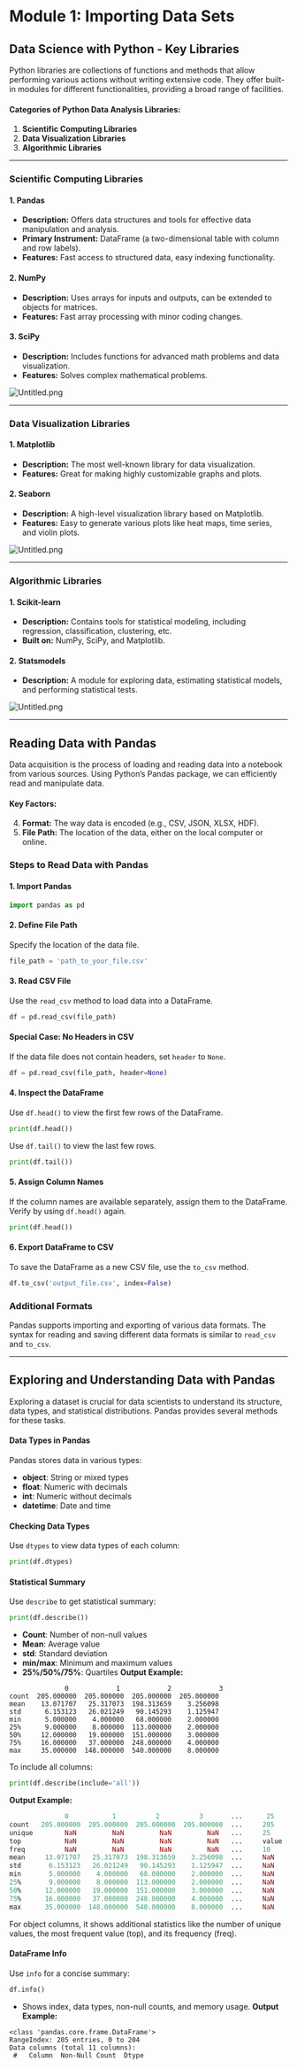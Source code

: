 

# Module 1: Importing Data Sets
## Data Science with Python - Key Libraries
Python libraries are collections of functions and methods that allow performing various actions without writing extensive code. They offer built-in modules for different functionalities, providing a broad range of facilities.
#### Categories of Python Data Analysis Libraries:
1. **Scientific Computing Libraries**
2. **Data Visualization Libraries**
3. **Algorithmic Libraries**

___
### Scientific Computing Libraries
#### 1. **Pandas**
- **Description:** Offers data structures and tools for effective data manipulation and analysis.
- **Primary Instrument:** DataFrame (a two-dimensional table with column and row labels).
- **Features:** Fast access to structured data, easy indexing functionality.
#### 2. **NumPy**
- **Description:** Uses arrays for inputs and outputs, can be extended to objects for matrices.
- **Features:** Fast array processing with minor coding changes.
#### 3. **SciPy**
- **Description:** Includes functions for advanced math problems and data visualization.
- **Features:** Solves complex mathematical problems.

![Untitled.png](https://prod-files-secure.s3.us-west-2.amazonaws.com/03e82b26-cccb-4906-bb56-adabcbdc0655/997ac361-58a8-4f04-bb0f-79fea4baa761/Untitled.png?X-Amz-Algorithm=AWS4-HMAC-SHA256&X-Amz-Content-Sha256=UNSIGNED-PAYLOAD&X-Amz-Credential=ASIAZI2LB466YQDH37XX%2F20250223%2Fus-west-2%2Fs3%2Faws4_request&X-Amz-Date=20250223T004152Z&X-Amz-Expires=3600&X-Amz-Security-Token=IQoJb3JpZ2luX2VjEM%2F%2F%2F%2F%2F%2F%2F%2F%2F%2F%2FwEaCXVzLXdlc3QtMiJHMEUCIQCB5d6AGeb33JaFCp2ga2jMARi2ZKnf2PjTLc7fylzAHQIgXfkRUyKVKQGoQrBTpnOSnL944dMTX2eSgBJsPlTQJM8qiAQI%2BP%2F%2F%2F%2F%2F%2F%2F%2F%2F%2FARAAGgw2Mzc0MjMxODM4MDUiDCeAAiW8EO84JjdTyircA0qSIJ%2BDT8ODdc2R3EU9Xlm4nlZ3WxtYn7TEypfqxvTBqk4GbTrxs8t827BYr7TBiL686tpyNwOCkIAavVn7c%2FrmsyDee7E1ZknAu82BLheWmHb%2BirJMaNdWAXSOQnikELxIyTe%2Foektd0ZN3bkwoyKK3ix4PCcKzD%2BPkVOdWp7q8g5eKTXvWRJKBn5n4dnt5SWQjpg3xsJvExms6pvhWAX7YkvwDvL6jt2fvpakIXEeNWzBj8iFSPgNmtm%2BmstN4zLlQ%2F6GxXYY0LQHFPK8qafKe1H0UTLd5HnFUlXyfiGjjIPMq9%2FYzWQXRfXNdQ5zTICHzyyfdyzvjQaj4ClPTI5tcXx%2FqWshAa8Jdvu1NvGOdHFw534G%2FVI%2Ba6GmTKNlJxW5wy%2BUyIkm5ofsCVe73jX%2BpfDxYW6Ww7wVKUi9ug2EGtK80xHO2k%2F%2B0bBC%2FYEYLxfqYJ3ZqjAfHYau36qgI30URetVoqI%2F8%2FQFea90WDWJSZBjQGtvgl4ib6kUFUFksFvEdUxZgadE8ryXXEwsV5nxC2tqY8buAXFI6jFAkc0ogrs7pHqLLvBq4JJs1Ee3E9mSzzDIIKlKO0P%2Fqmt8u5rqRNHXcF4lAmy2EJzvuuQOdwb42mFKFJQejdeGMIKs6b0GOqUBZ9kNtldn6zSDdy%2BunZSLrfc2A%2BUCFrlJvWthisHzffknpNULSraB43lRXzA200qeBS1NkbzKR7u8mreC%2Fgc9ruSeXF92cVV%2FpunEg5QoDOrUURUFJiT2l2k7i9enW6mwkBqS%2BTtgBzfvngQDR%2FIWKDDtR6E9kYyhWsyJ4AxirYsjdpo0ZzOtcM04ACKN6AFvB9S%2FZpCQn%2BwT5wQC28fGzVZsF26T&X-Amz-Signature=769b4699f3a2cbbe7ba62e84a4921767e713b38261f250098a62915384312091&X-Amz-SignedHeaders=host&x-id=GetObject)
___
### Data Visualization Libraries
#### 1. **Matplotlib**
- **Description:** The most well-known library for data visualization.
- **Features:** Great for making highly customizable graphs and plots.
#### 2. **Seaborn**
- **Description:** A high-level visualization library based on Matplotlib.
- **Features:** Easy to generate various plots like heat maps, time series, and violin plots.

![Untitled.png](https://prod-files-secure.s3.us-west-2.amazonaws.com/03e82b26-cccb-4906-bb56-adabcbdc0655/733d1e42-5a53-4fd8-90c1-3d85254369a6/Untitled.png?X-Amz-Algorithm=AWS4-HMAC-SHA256&X-Amz-Content-Sha256=UNSIGNED-PAYLOAD&X-Amz-Credential=ASIAZI2LB466S26ZMA2R%2F20250223%2Fus-west-2%2Fs3%2Faws4_request&X-Amz-Date=20250223T004150Z&X-Amz-Expires=3600&X-Amz-Security-Token=IQoJb3JpZ2luX2VjEM%2F%2F%2F%2F%2F%2F%2F%2F%2F%2F%2FwEaCXVzLXdlc3QtMiJHMEUCIGDa5NfyX%2F4AdywW%2BvH2qvZgvv02Tku69ScajGlSZSAaAiEAnG1KeGG9e05YkyuUYpCN94SS%2F3BVStf1qmzEm70fXG0qiAQI%2BP%2F%2F%2F%2F%2F%2F%2F%2F%2F%2FARAAGgw2Mzc0MjMxODM4MDUiDPvlRkhTz0h7E343ICrcA9noh9nE1FX7W5cRbuXP5QsdWkkElTmA4%2BsaaD39p9AYjy%2BuKpGED%2FbzwwVR1IQtrEZ8o%2BYqzn3FwlkbdJk2%2FdGXO4nOx0zwNExb%2FfDByEOnPpuFLYwPEoWXh%2BCcTePY0wHgD28CAHv4ttwUiy3C37fbcByfw9gP9Wcdnwut6dPlZc11ZXCRPUdwVhsbYIIJoxH7X9U2DJ1mLNE7wamoibiAlSw651Q9CrRUT51H5Y6xjkjFyGune3yEERBdPSZfxuVbDS%2FpCagR99Q4quHRebY2dM3bZCydubQGWaiw8mDOvz%2FGukVBLFQ%2F2B6vvn6YtZDy1wue4LuLQNp%2BHlvhX8PW1U3NaAsvA4ff9u1mkIhNZNz7mDM9JkDEb8XHW%2FyqXi1b6LdOVjD6VmGBiTpVJntgQEp2d%2Fu7qSvjGowljqFkV8fubzz3R6vIO75TDn1ou6OnHIJtYYQQEMWG%2FaJgzVEc7okGuMiVuqbTWyhq3CVbRtJMQQHKvr981cwuOD%2BrUKuMv6gHxB9pq9ran3W%2F15NEkIRrJz0mI%2FqKvUBqdTRdZ9fCKt8F5Wyfx2JxYpoJAAua%2BF4ZP1ccbqLGVGqXY0xyRKApuSakaHWH8%2F27470e30ftvMn9ptUcsWBBMMer6b0GOqUBhMlove223%2FCg1%2FWi7JiDhfsZTqdZyVDIorFv1aImsMipGkt52F%2B3k75FAZnuMg7XQbAo5pNinr5aYQxVwz%2B5Nq99tHpSyZ3C2qJ%2FuAKiOPkdK5WuoLxXEY2v0IWQ4gZx4W6%2BU333Ktc8frsKwDCPmszoJSElV09AQTmg%2F0kNYh083P6f9mGybEyv%2BNHA898vsu1zLlwveopuNgN1BS7mFCzUBbUd&X-Amz-Signature=2b7354a1a622e21dc8868a2e34f287c6c96fcff79d0a7a767e3fcc7b2f0e6466&X-Amz-SignedHeaders=host&x-id=GetObject)
___
### Algorithmic Libraries
#### 1. **Scikit-learn**
- **Description:** Contains tools for statistical modeling, including regression, classification, clustering, etc.
- **Built on:** NumPy, SciPy, and Matplotlib.
#### 2. **Statsmodels**
- **Description:** A module for exploring data, estimating statistical models, and performing statistical tests.

![Untitled.png](https://prod-files-secure.s3.us-west-2.amazonaws.com/03e82b26-cccb-4906-bb56-adabcbdc0655/c62885f5-417d-4179-834f-d68f8f2bdf39/Untitled.png?X-Amz-Algorithm=AWS4-HMAC-SHA256&X-Amz-Content-Sha256=UNSIGNED-PAYLOAD&X-Amz-Credential=ASIAZI2LB466S26ZMA2R%2F20250223%2Fus-west-2%2Fs3%2Faws4_request&X-Amz-Date=20250223T004150Z&X-Amz-Expires=3600&X-Amz-Security-Token=IQoJb3JpZ2luX2VjEM%2F%2F%2F%2F%2F%2F%2F%2F%2F%2F%2FwEaCXVzLXdlc3QtMiJHMEUCIGDa5NfyX%2F4AdywW%2BvH2qvZgvv02Tku69ScajGlSZSAaAiEAnG1KeGG9e05YkyuUYpCN94SS%2F3BVStf1qmzEm70fXG0qiAQI%2BP%2F%2F%2F%2F%2F%2F%2F%2F%2F%2FARAAGgw2Mzc0MjMxODM4MDUiDPvlRkhTz0h7E343ICrcA9noh9nE1FX7W5cRbuXP5QsdWkkElTmA4%2BsaaD39p9AYjy%2BuKpGED%2FbzwwVR1IQtrEZ8o%2BYqzn3FwlkbdJk2%2FdGXO4nOx0zwNExb%2FfDByEOnPpuFLYwPEoWXh%2BCcTePY0wHgD28CAHv4ttwUiy3C37fbcByfw9gP9Wcdnwut6dPlZc11ZXCRPUdwVhsbYIIJoxH7X9U2DJ1mLNE7wamoibiAlSw651Q9CrRUT51H5Y6xjkjFyGune3yEERBdPSZfxuVbDS%2FpCagR99Q4quHRebY2dM3bZCydubQGWaiw8mDOvz%2FGukVBLFQ%2F2B6vvn6YtZDy1wue4LuLQNp%2BHlvhX8PW1U3NaAsvA4ff9u1mkIhNZNz7mDM9JkDEb8XHW%2FyqXi1b6LdOVjD6VmGBiTpVJntgQEp2d%2Fu7qSvjGowljqFkV8fubzz3R6vIO75TDn1ou6OnHIJtYYQQEMWG%2FaJgzVEc7okGuMiVuqbTWyhq3CVbRtJMQQHKvr981cwuOD%2BrUKuMv6gHxB9pq9ran3W%2F15NEkIRrJz0mI%2FqKvUBqdTRdZ9fCKt8F5Wyfx2JxYpoJAAua%2BF4ZP1ccbqLGVGqXY0xyRKApuSakaHWH8%2F27470e30ftvMn9ptUcsWBBMMer6b0GOqUBhMlove223%2FCg1%2FWi7JiDhfsZTqdZyVDIorFv1aImsMipGkt52F%2B3k75FAZnuMg7XQbAo5pNinr5aYQxVwz%2B5Nq99tHpSyZ3C2qJ%2FuAKiOPkdK5WuoLxXEY2v0IWQ4gZx4W6%2BU333Ktc8frsKwDCPmszoJSElV09AQTmg%2F0kNYh083P6f9mGybEyv%2BNHA898vsu1zLlwveopuNgN1BS7mFCzUBbUd&X-Amz-Signature=6b52020fe35ff6cb3e1d01b6695a15fc7bc549d3e67d2849e944523c1968cebc&X-Amz-SignedHeaders=host&x-id=GetObject)
___
## Reading Data with Pandas
Data acquisition is the process of loading and reading data into a notebook from various sources. Using Python’s Pandas package, we can efficiently read and manipulate data.
#### Key Factors:
4. **Format:** The way data is encoded (e.g., CSV, JSON, XLSX, HDF).
5. **File Path:** The location of the data, either on the local computer or online.
### Steps to Read Data with Pandas
#### 1. **Import Pandas**
```python
import pandas as pd
```
#### 2. **Define File Path**
Specify the location of the data file.
```python
file_path = 'path_to_your_file.csv'
```
#### 3. **Read CSV File**
Use the `read_csv` method to load data into a DataFrame.
```python
df = pd.read_csv(file_path)
```
#### Special Case: No Headers in CSV
If the data file does not contain headers, set `header` to `None`.
```python
df = pd.read_csv(file_path, header=None)
```
#### 4. **Inspect the DataFrame**
Use `df.head()` to view the first few rows of the DataFrame.
```python
print(df.head())
```
Use `df.tail()` to view the last few rows.
```python
print(df.tail())
```
#### 5. **Assign Column Names**
If the column names are available separately, assign them to the DataFrame.
Verify by using `df.head()` again.
```python
print(df.head())
```
#### 6. **Export DataFrame to CSV**
To save the DataFrame as a new CSV file, use the `to_csv` method.
```python
df.to_csv('output_file.csv', index=False)
```
### Additional Formats
Pandas supports importing and exporting of various data formats. The syntax for reading and saving different data formats is similar to `read_csv` and `to_csv`.
___
## Exploring and Understanding Data with Pandas
Exploring a dataset is crucial for data scientists to understand its structure, data types, and statistical distributions. Pandas provides several methods for these tasks.
#### Data Types in Pandas
Pandas stores data in various types:
- **object**: String or mixed types
- **float**: Numeric with decimals
- **int**: Numeric without decimals
- **datetime**: Date and time
#### Checking Data Types
Use `dtypes` to view data types of each column:
```python
print(df.dtypes)
```
#### Statistical Summary
Use `describe` to get statistical summary:
```python
print(df.describe())
```
- **Count**: Number of non-null values
- **Mean**: Average value
- **std**: Standard deviation
- **min/max**: Minimum and maximum values
- **25%/50%/75%**: Quartiles
**Output Example:**
```plain text
              0            1            2            3
count  205.000000  205.000000  205.000000  205.000000
mean    13.071707   25.317073  198.313659    3.256098
std      6.153123   26.021249   90.145293    1.125947
min      5.000000    4.000000   68.000000    2.000000
25%      9.000000    8.000000  113.000000    2.000000
50%     12.000000   19.000000  151.000000    3.000000
75%     16.000000   37.000000  248.000000    4.000000
max     35.000000  148.000000  540.000000    8.000000
```
To include all columns:
```python
print(df.describe(include='all'))
```
**Output Example:**
```r
              0           1          2          3       ...      25       26       27
count   205.000000  205.000000  205.000000  205.000000  ...     205      205      205
unique        NaN         NaN         NaN         NaN   ...     25       25       25
top           NaN         NaN         NaN         NaN   ...     value    value    value
freq          NaN         NaN         NaN         NaN   ...     10       10       10
mean     13.071707   25.317073  198.313659    3.256098  ...     NaN      NaN      NaN
std       6.153123   26.021249   90.145293    1.125947  ...     NaN      NaN      NaN
min       5.000000    4.000000   68.000000    2.000000  ...     NaN      NaN      NaN
25%       9.000000    8.000000  113.000000    2.000000  ...     NaN      NaN      NaN
50%      12.000000   19.000000  151.000000    3.000000  ...     NaN      NaN      NaN
75%      16.000000   37.000000  248.000000    4.000000  ...     NaN      NaN      NaN
max      35.000000  148.000000  540.000000    8.000000  ...     NaN      NaN      NaN
```
For object columns, it shows additional statistics like the number of unique values, the most frequent value (top), and its frequency (freq).
#### DataFrame Info
Use `info` for a concise summary:
```python
df.info()
```
- Shows index, data types, non-null counts, and memory usage.
**Output Example:**
```less
<class 'pandas.core.frame.DataFrame'>
RangeIndex: 205 entries, 0 to 204
Data columns (total 11 columns):
 #   Column  Non-Null Count  Dtype
